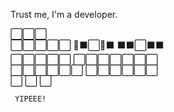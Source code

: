 Trust me, I'm a developer.

   ⬜⬜⬜    
 ⬜⬜⬜⬜⬜ 
 🔲⬛⬜🔲⬛ 
 ⬛⬛⬜⬛⬛  
 ⬜⬜⬜⬜⬜ 
   ⬜⬜⬜⬜⬜⬜⬜  
     ⬜⬜⬜⬜⬜⬜ 
     ⬜⬜⬜⬜⬜⬜  
     ⬜    ⬜  ⬜ 


     YIPEEE!





